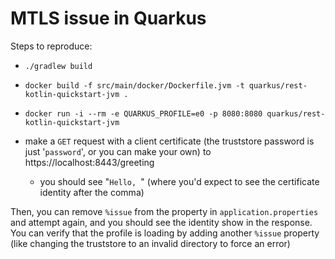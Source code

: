 # MTLS issue in Quarkus

Steps to reproduce: 
* `./gradlew build`

* `docker build -f src/main/docker/Dockerfile.jvm -t quarkus/rest-kotlin-quickstart-jvm .`

* `docker run -i --rm -e QUARKUS_PROFILE=e0 -p 8080:8080 quarkus/rest-kotlin-quickstart-jvm`

* make a `GET` request with a client certificate (the truststore password is just '`password`', or you can make your own) to 
  https://localhost:8443/greeting
    * you should see "`Hello, `" (where you'd expect to see the certificate identity after the comma)

Then, you can remove `%issue` from the property in `application.properties` and attempt again, and you should see the 
identity show in the response. You can verify that the profile is loading by adding another `%issue` property (like
changing the truststore to an invalid directory to force an error)